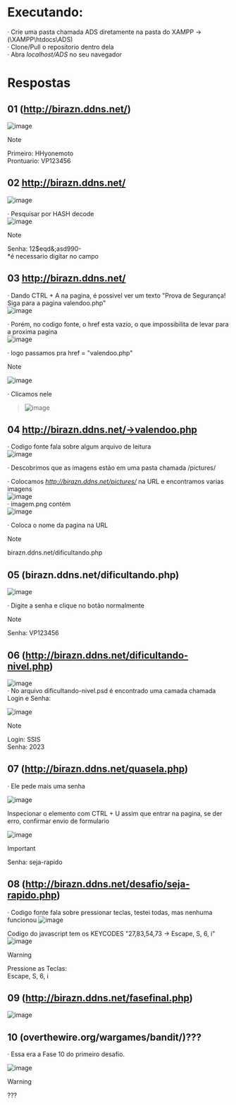 # Executando: 
· Crie uma pasta chamada ADS diretamente na pasta do XAMPP -> (\XAMPP\htdocs\ADS) <br>
· Clone/Pull o repositorio dentro dela <br>
· Abra *localhost/ADS* no seu navegador <br>

# Respostas
## 01 (http://birazn.ddns.net/)
![image](https://github.com/HenriqueHyonemoto/SSIS6-CTS-Basico/assets/91375748/7c6e61c6-8536-4fd9-b626-9478d545fe48) <br>
> [!NOTE]
> Primeiro: HHyonemoto <br>
> Prontuario: VP123456 <br>

## 02 http://birazn.ddns.net/
![image](https://github.com/HenriqueHyonemoto/SSIS6-CTS-Basico/assets/91375748/c6af3fc8-fb03-4395-97f0-af27a086ba20) <br>

· Pesquisar por HASH decode <br>
![image](https://github.com/HenriqueHyonemoto/SSIS6-CTS-Basico/assets/91375748/64a2a3ed-a0fc-4a46-ad97-60d57166f60c) <br>

> [!NOTE]
> Senha: 12$eqd&;asd990- <br>
*é necessario digitar no campo <br>

## 03  http://birazn.ddns.net/
· Dando CTRL + A na pagina, é possivel ver um texto "Prova de Segurança! Siga para a pagina valendoo.php" <br>
![image](https://github.com/HenriqueHyonemoto/SSIS6-CTS-Basico/assets/91375748/9a8750c0-b099-4ef0-88c0-1b64e7babcc0) <br>


· Porém, no codigo fonte, o href esta vazio, o que impossibilita de levar para a proxima pagina <br>
![image](https://github.com/HenriqueHyonemoto/SSIS6-CTS-Basico/assets/91375748/7b683f3d-a44d-494a-a294-7e53a30ce2f1) <br>


· logo passamos pra href = "valendoo.php" 

> [!NOTE]
> ![image](https://github.com/HenriqueHyonemoto/SSIS6-CTS-Basico/assets/91375748/849126d9-6b96-425f-9ec9-1bbf6b686b78) <br>

· Clicamos nele
> ![image](https://github.com/HenriqueHyonemoto/SSIS6-CTS-Basico/assets/91375748/86273506-451f-4464-afe8-975d87dd51be) <br>

## 04 http://birazn.ddns.net/->valendoo.php   
· Codigo fonte fala sobre algum arquivo de leitura <br>
![image](https://github.com/HenriqueHyonemoto/SSIS6-CTS-Basico/assets/91375748/b7ee5e7a-9e33-4799-88d9-c8500fc4d111) <br>

· Descobrimos que as imagens estão em uma pasta chamada /pictures/ <br>

· Colocamos *http://birazn.ddns.net/pictures/* na URL e encontramos varias imagens <br>
![image](https://github.com/HenriqueHyonemoto/SSIS6-CTS-Basico/assets/91375748/59c66db0-8ac9-47e7-aeed-390b0b468125)
 <br>
· imagem.png contém <br>
![image](https://github.com/HenriqueHyonemoto/SSIS6-CTS-Basico/assets/91375748/0d4ed7bf-e8a6-4bcf-acb4-9d10f32113d3) <br>

· Coloca o nome da pagina na URL <br>
> [!NOTE] 
> birazn.ddns.net/dificultando.php <br>

## 05 (birazn.ddns.net/dificultando.php)   
![image](https://github.com/HenriqueHyonemoto/SSIS6-CTS-Basico/assets/91375748/b7b3900c-fac8-456a-92a5-2370488ef796) <br>

· Digite a senha e clique no botão normalmente <br>
> [!NOTE] 
> Senha: VP123456 <br>

## 06 (http://birazn.ddns.net/dificultando-nivel.php)
![image](https://github.com/HenriqueHyonemoto/SSIS6-CTS-Basico/assets/91375748/ef1ddd60-5745-4768-8660-5d0b0ddd30e9)
<br>
· No arquivo dificultando-nivel.psd é encontrado uma camada chamada Login e Senha:

![image](https://github.com/HenriqueHyonemoto/SSIS6-CTS-Basico/assets/91375748/b07669bb-4fcc-4e16-a1bc-2bb4487f8b0b) <br>

> [!NOTE]
> Login: SSIS <br>
> Senha: 2023 <br>

## 07 (http://birazn.ddns.net/quasela.php) 

· Ele pede mais uma senha <br>

![image](https://github.com/HenriqueHyonemoto/SSIS6-CTS-Basico/assets/91375748/c1b5696c-9738-44c5-a8e7-9730929cf8f7)

Inspecionar o elemento com CTRL + U assim que entrar na pagina, se der erro, confirmar envio de formulario <br>

![image](https://github.com/HenriqueHyonemoto/SSIS6-CTS-Basico/assets/91375748/3340a310-0d57-4f40-bbf9-e7b81703ea86) <br>

> [!IMPORTANT] 
> Senha: seja-rapido <br>

## 08 (http://birazn.ddns.net/desafio/seja-rapido.php)
· Codigo fonte fala sobre pressionar teclas, testei todas, mas nenhuma funcionou
![image](https://github.com/HenriqueHyonemoto/SSIS6-CTS-Basico/assets/91375748/03dea725-f6bb-41b2-98bb-a2d876df33f3)

Codigo do javascript tem os KEYCODES "27,83,54,73 -> Escape, S, 6, i"
![image](https://github.com/HenriqueHyonemoto/SSIS6-CTS-Basico/assets/91375748/a29be435-533a-4860-a542-9003a4bf717d)

> [!WARNING]
> Pressione as Teclas: <br> 
> Escape, S, 6, i <br>

## 09 (http://birazn.ddns.net/fasefinal.php)

![image](https://github.com/HenriqueHyonemoto/SSIS6-CTS-Basico/assets/91375748/f0324392-710c-46c6-8abf-11dda7d0daa7)





## 10  (overthewire.org/wargames/bandit/)???

· Essa era a Fase 10 do primeiro desafio.

![image](https://github.com/HenriqueHyonemoto/SSIS6-CTS-Basico/assets/91375748/58ec0093-9300-4415-8c77-91d1a1ecc39a)

> [!WARNING] 
> ???  <br>

